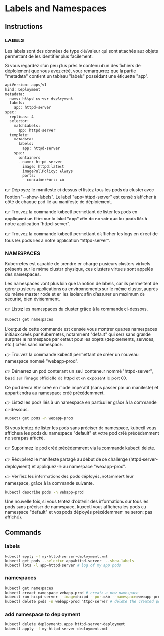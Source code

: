 # Labels and Namespaces

## Instructions

### LABELS
Les labels sont des données de type clé/valeur qui sont attachés aux objets permettant de les identifier plus facilement.

Si vous regardez d’un peu plus près le contenu d’un des fichiers de déploiement que vous avez créé, vous remarquerez que la partie "metadata" contient un tableau "labels" possédant une étiquette "app".

```sh
apiVersion: apps/v1
kind: Deployment
metadata:
  name: httpd-server-deployment
  labels:
    app: httpd-server
spec:
  replicas: 4
  selector:
    matchLabels:
      app: httpd-server
  template:
    metadata:
      labels:
        app: httpd-server
    spec:
      containers:
      - name: httpd-server
        image: httpd:latest
        imagePullPolicy: Always
        ports:
        - containerPort: 80
```

👉 Déployez le manifeste ci-dessus et listez tous les pods du cluster avec l’option "--show-labels".
Le label "app=httpd-server" est censé s’afficher à côté de chaque pod lié au manifeste de déploiement.

👉 Trouvez la commande kubectl permettant de lister les pods en appliquant un filtre sur le label "app" afin de ne voir que les pods liés à notre application "httpd-server".


👉 Trouvez la commande kubectl permettant d’afficher les logs en direct de tous les pods liés à notre application "httpd-server".



### NAMESPACES

Kubernetes est capable de prendre en charge plusieurs clusters virtuels présents sur le même cluster physique, ces clusters virtuels sont appelés des namespaces.

Les namespaces vont plus loin que la notion de labels, car ils permettent de gérer plusieurs applications ou environnements sur le même cluster, auprès du même master node et en les isolant afin d’assurer un maximum de sécurité, bien évidemment.

👉 Listez les namespaces du cluster grâce à la commande ci-dessous.

```sh
kubectl get namespaces
```

L’output de cette commande est censée vous montrer quatres namespaces initiaux créés par Kubernetes, notamment "defaut" qui sera sans grande surprise le namespace par défaut pour les objets (déploiements, services, etc.) créés sans namespace.

👉 Trouvez la commande kubectl permettant de créer un nouveau namespace nommé "webapp-prod".

👉 Démarrez un pod contenant un seul conteneur nommé "httpd-server", basé sur l’image officielle de httpd et en exposant le port 80.

Ce pod devra être créé en mode impératif (sans passer par un manifeste) et appartiendra au namespace créé précédemment.


👉 Listez les pods liés à un namespace en particulier grâce à la commande ci-dessous.

```sh
kubectl get pods -n webapp-prod
```

Si vous tentez de lister les pods sans préciser de namespace, kubectl vous affichera les pods du namespace "default" et votre pod créé précédemment ne sera pas affiché.

👉 Supprimez le pod créé précédemment via la commande kubectl delete.

👉 Récupérez le manifeste partagé au début de ce challenge (httpd-server-deployment) et appliquez-le au namespace "webapp-prod".


👉 Vérifiez les informations des pods déployés, notamment leur namespace, grâce à la commande suivante.

```sh
kubectl describe pods -n webapp-prod
```

Une nouvelle fois, si vous tentez d’obtenir des informations sur tous les pods sans préciser de namespace, kubectl vous affichera les pods du namespace "default" et vos pods déployés précédemment ne seront pas affichés.

## Commands

### labels
```sh
kubectl apply -f my-httpd-server-deployment.yml 
kubectl get pods --selector app=httpd-server  --show-labels
kubectl lots -l app=httpd-server # log of my app pods
```

### namespaces
```sh
kubectl get namespaces
kubectl creaet namespace webapp-prod # create a new namespace
kubectl run httpd-server --image=httpd --port=80 --namespace=webapp-prod # imperative command to run an httpd server
kubectl delete pods -n webapp-prod httpd-server # delete the created pod specified with the namespace
```

### add namespace to deployment
```sh
kubectl delete deployments.apps httpd-server-deployment
kubectl apply -f my-httpd-server-deployment.yml
```

